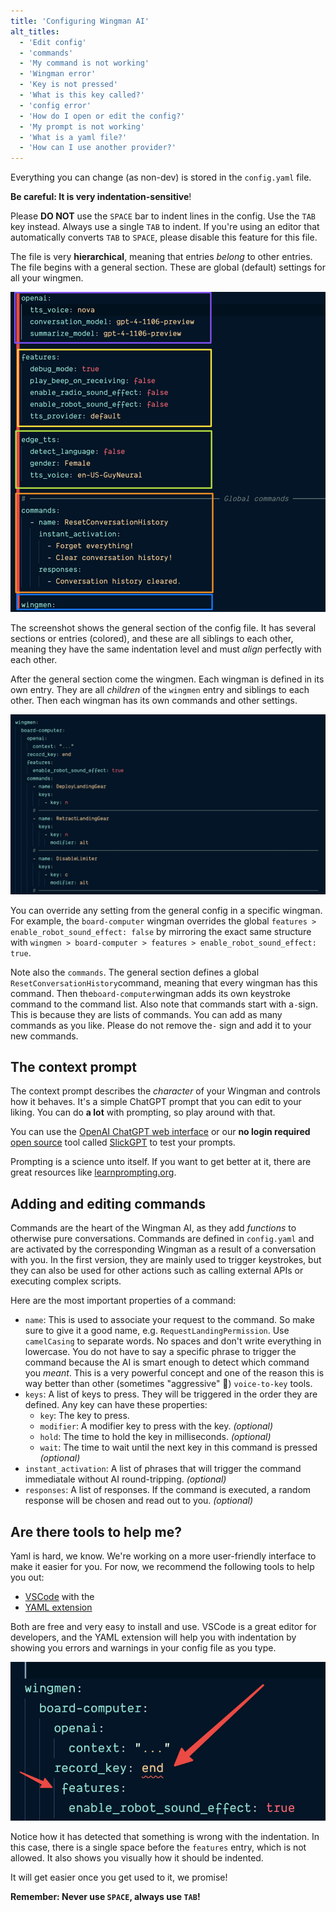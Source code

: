 ```yaml
---
title: 'Configuring Wingman AI'
alt_titles:
  - 'Edit config'
  - 'commands'
  - 'My command is not working'
  - 'Wingman error'
  - 'Key is not pressed'
  - 'What is this key called?'
  - 'config error'
  - 'How do I open or edit the config?'
  - 'My prompt is not working'
  - 'What is a yaml file?'
  - 'How can I use another provider?'
---
```


Everything you can change (as non-dev) is stored in the `config.yaml` file.

**Be careful: It is very indentation-sensitive**!

Please **DO NOT** use the `SPACE` bar to indent lines in the config. Use the `TAB` key instead. Always use a single `TAB` to indent. If you're using an editor that automatically converts `TAB` to `SPACE`, please disable this feature for this file.

The file is very **hierarchical**, meaning that entries _belong_ to other entries. The file begins with a general section. These are global (default) settings for all your wingmen.

![Alt text](assets/general-config.png)

The screenshot shows the general section of the config file. It has several sections or entries (colored), and these are all siblings to each other, meaning they have the same indentation level and must _align_ perfectly with each other.

After the general section come the wingmen. Each wingman is defined in its own entry. They are all _children_ of the `wingmen` entry and siblings to each other. Then each wingman has its own commands and other settings.

![Alt text](assets/wingman-config.png)

You can override any setting from the general config in a specific wingman. For example, the `board-computer` wingman overrides the global `features > enable_robot_sound_effect: false` by mirroring the exact same structure with `wingmen > board-computer > features > enable_robot_sound_effect: true`.

Note also the `commands`. The general section defines a global `ResetConversationHistory`command, meaning that every wingman has this command. Then the`board-computer`wingman adds its own keystroke command to the command list. Also note that commands start with a`-`sign. This is because they are lists of commands. You can add as many commands as you like. Please do not remove the`-` sign and add it to your new commands.

## The context prompt

The context prompt describes the _character_ of your Wingman and controls how it behaves. It's a simple ChatGPT prompt that you can edit to your liking. You can do **a lot** with prompting, so play around with that.

You can use the [OpenAI ChatGPT web interface](https://chat.openai.com/) or our **no login required** [open source](https://github.com/ShipBit/slickgpt) tool called [SlickGPT](https://slickgpt.vercel.app/) to test your prompts.

Prompting is a science unto itself. If you want to get better at it, there are great resources like [learnprompting.org](https://learnprompting.org/).

## Adding and editing commands

Commands are the heart of the Wingman AI, as they add _functions_ to otherwise pure conversations. Commands are defined in `config.yaml` and are activated by the corresponding Wingman as a result of a conversation with you. In the first version, they are mainly used to trigger keystrokes, but they can also be used for other actions such as calling external APIs or executing complex scripts.

Here are the most important properties of a command:

- `name`: This is used to associate your request to the command. So make sure to give it a good name, e.g. `RequestLandingPermission`. Use `camelCasing` to separate words. No spaces and don't write everything in lowercase. You do not have to say a specific phrase to trigger the command because the AI is smart enough to detect which command you _meant_. This is a very powerful concept and one of the reason this is way better than other (sometimes "aggressive" 🤭) `voice-to-key` tools.
- `keys`: A list of keys to press. They will be triggered in the order they are defined. Any key can have these properties:
  - `key`: The key to press.
  - `modifier`: A modifier key to press with the key. _(optional)_
  - `hold`: The time to hold the key in milliseconds. _(optional)_
  - `wait`: The time to wait until the next key in this command is pressed _(optional)_
- `instant_activation`: A list of phrases that will trigger the command immediatale without AI round-tripping. _(optional)_
- `responses`: A list of responses. If the command is executed, a random response will be chosen and read out to you. _(optional)_

## Are there tools to help me?

Yaml is hard, we know. We're working on a more user-friendly interface to make it easier for you. For now, we recommend the following tools to help you out:

- [VSCode](https://code.visualstudio.com/) with the
- [YAML extension](https://marketplace.visualstudio.com/items?itemName=redhat.vscode-yaml)

Both are free and very easy to install and use. VSCode is a great editor for developers, and the YAML extension will help you with indentation by showing you errors and warnings in your config file as you type.

![Alt text](assets/vscode-yaml.png)

Notice how it has detected that something is wrong with the indentation. In this case, there is a single space before the `features` entry, which is not allowed. It also shows you visually how it should be indented.

It will get easier once you get used to it, we promise!

**Remember: Never use `SPACE`, always use `TAB`!**
